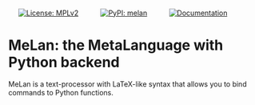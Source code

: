 
<a href="https://choosealicense.com/licenses/mpl-2.0/"><img src="assets/license.svg" alt="License: MPLv2" align="middle" style="margin: 0 20px"></a>
<a href="https://pypi.org/project/melan/"><img src="assets/pypi.svg" alt="PyPI: melan" align="middle" style="margin: 0 20px"></a>
<a href="https://jhadida.github.io/melan/"><img src="assets/docs.svg" alt="Documentation" align="middle" style="margin: 0 20px"></a>

# MeLan: the MetaLanguage with Python backend

MeLan is a text-processor with LaTeX-like syntax that allows you to bind commands to Python functions.


